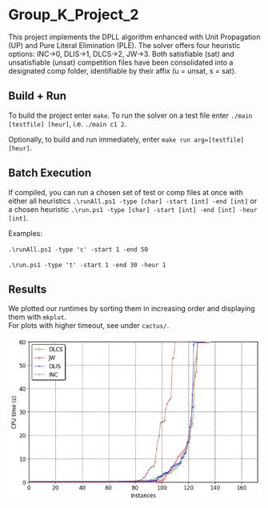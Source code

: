 # Group_K_Project_2

This project implements the DPLL algorithm enhanced with Unit Propagation (UP) and Pure Literal Elimination (PLE). The solver offers four heuristic options: INC->0, DLIS->1, DLCS->2, JW->3. Both satisfiable (sat) and unsatisfiable (unsat) competition files have been consolidated into a designated comp folder, identifiable by their affix (u = unsat, s = sat).

## Build + Run
To build the project enter `make`. To run the solver on a test file enter `./main [testfile] [heur]`, i.e. `./main c1 2`. 

Optionally, to build and run immediately, enter `make run arg=[testfile] [heur]`.

## Batch Execution
If compiled, you can run a chosen set of test or comp files at once with either all heuristics `.\runAll.ps1 -type [char] -start [int] -end [int]` or a chosen heuristic `.\run.ps1 -type [char] -start [int] -end [int] -heur [int]`.

Examples:  
   
`.\runAll.ps1 -type 'c' -start 1 -end 50`
    
`.\run.ps1 -type 't' -start 1 -end 30 -heur 1`

## Results

We plotted our runtimes by sorting them in increasing order and displaying them with `mkplot`.  
For plots with higher timeout, see under `cactus/`.

![Alt text](cactus/cactusPlot60secs.png/?raw=true "Optional Title")










